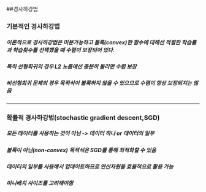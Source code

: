 ##경사하강법
### 기본적인 경사하강법
##### 이론적으로 경사하강법은 미분가능하고 볼록(convex)한 함수에 대해선 적절한 학습률과 학습횟수를 선택했을 때 수렴이 보장되어 있다.
##### 특히 선형회귀의 경우 L2 노름에선 충분히 돌리면 수렴 보장
##### 비선형회귀 문제의 경우 목적식이 볼록하지 않을 수 있으므로 수렴이 항상 보장되지는 않음
-----------------------
### 확률적 경사하강법(stochastic gradient descent,SGD)
##### 모든 데이터를 사용하는 것이 아님 -> 데이터 하나 or 데이터의 일부
##### 볼록이 아닌(non-convex) 목적식은 SGD를 통해 최적화할 수 있음
##### 데이터의 일부를 사용해서 업데이트하므로 연산자원을 효율적으로 활용 가능
##### 미니배치  사이즈를 고려해야함
